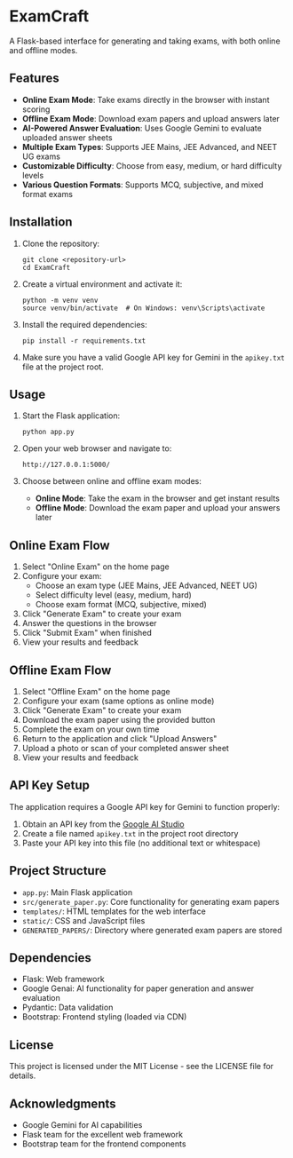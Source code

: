 # ExamCraft

A Flask-based interface for generating and taking exams, with both online and offline modes.

## Features

- **Online Exam Mode**: Take exams directly in the browser with instant scoring
- **Offline Exam Mode**: Download exam papers and upload answers later
- **AI-Powered Answer Evaluation**: Uses Google Gemini to evaluate uploaded answer sheets
- **Multiple Exam Types**: Supports JEE Mains, JEE Advanced, and NEET UG exams
- **Customizable Difficulty**: Choose from easy, medium, or hard difficulty levels
- **Various Question Formats**: Supports MCQ, subjective, and mixed format exams

## Installation

1. Clone the repository:
   ```
   git clone <repository-url>
   cd ExamCraft
   ```

2. Create a virtual environment and activate it:
   ```
   python -m venv venv
   source venv/bin/activate  # On Windows: venv\Scripts\activate
   ```

3. Install the required dependencies:
   ```
   pip install -r requirements.txt
   ```

4. Make sure you have a valid Google API key for Gemini in the `apikey.txt` file at the project root.

## Usage

1. Start the Flask application:
   ```
   python app.py
   ```

2. Open your web browser and navigate to:
   ```
   http://127.0.0.1:5000/
   ```

3. Choose between online and offline exam modes:
   - **Online Mode**: Take the exam in the browser and get instant results
   - **Offline Mode**: Download the exam paper and upload your answers later

## Online Exam Flow

1. Select "Online Exam" on the home page
2. Configure your exam:
   - Choose an exam type (JEE Mains, JEE Advanced, NEET UG)
   - Select difficulty level (easy, medium, hard)
   - Choose exam format (MCQ, subjective, mixed)
3. Click "Generate Exam" to create your exam
4. Answer the questions in the browser
5. Click "Submit Exam" when finished
6. View your results and feedback

## Offline Exam Flow

1. Select "Offline Exam" on the home page
2. Configure your exam (same options as online mode)
3. Click "Generate Exam" to create your exam
4. Download the exam paper using the provided button
5. Complete the exam on your own time
6. Return to the application and click "Upload Answers"
7. Upload a photo or scan of your completed answer sheet
8. View your results and feedback

## API Key Setup

The application requires a Google API key for Gemini to function properly:

1. Obtain an API key from the [Google AI Studio](https://makersuite.google.com/)
2. Create a file named `apikey.txt` in the project root directory
3. Paste your API key into this file (no additional text or whitespace)

## Project Structure

- `app.py`: Main Flask application
- `src/generate_paper.py`: Core functionality for generating exam papers
- `templates/`: HTML templates for the web interface
- `static/`: CSS and JavaScript files
- `GENERATED_PAPERS/`: Directory where generated exam papers are stored

## Dependencies

- Flask: Web framework
- Google Genai: AI functionality for paper generation and answer evaluation
- Pydantic: Data validation
- Bootstrap: Frontend styling (loaded via CDN)

## License

This project is licensed under the MIT License - see the LICENSE file for details.

## Acknowledgments

- Google Gemini for AI capabilities
- Flask team for the excellent web framework
- Bootstrap team for the frontend components